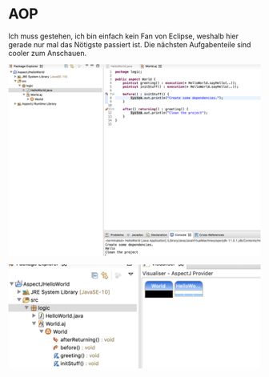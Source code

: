 # AOP 

Ich muss gestehen, ich bin einfach kein Fan von Eclipse, weshalb hier gerade nur mal das Nötigste passiert ist. Die nächsten Aufgabenteile sind cooler zum Anschauen.

![AOP](images/aop_hello_world.png "AOP Hello World")


![AOP](images/aop_visualize.png "AOP Vizualize")
